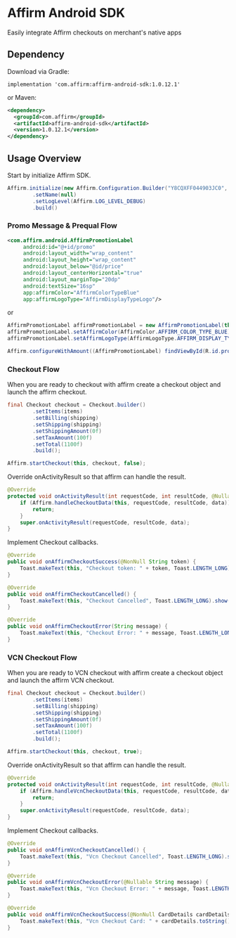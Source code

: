 Affirm Android SDK
==================

Easily integrate Affirm checkouts on merchant's native apps

## Dependency

Download via Gradle:

```
implementation 'com.affirm:affirm-android-sdk:1.0.12.1'
```

or Maven:
```xml
<dependency>
  <groupId>com.affirm</groupId>
  <artifactId>affirm-android-sdk</artifactId>
  <version>1.0.12.1</version>
</dependency>
```

## Usage Overview
Start by initialize Affirm SDK.

```java
Affirm.initialize(new Affirm.Configuration.Builder("Y8CQXFF044903JC0", Affirm.Environment.SANDBOX)
        .setName(null)
        .setLogLevel(Affirm.LOG_LEVEL_DEBUG)
        .build()
```

### Promo Message & Prequal Flow

```xml
<com.affirm.android.AffirmPromotionLabel
     android:id="@+id/promo"
     android:layout_width="wrap_content"
     android:layout_height="wrap_content"
     android:layout_below="@id/price"
     android:layout_centerHorizontal="true"
     android:layout_marginTop="20dp"
     android:textSize="16sp"
     app:affirmColor="AffirmColorTypeBlue"
     app:affirmLogoType="AffirmDisplayTypeLogo"/>
```
or
```java
AffirmPromotionLabel affirmPromotionLabel = new AffirmPromotionLabel(this);
affirmPromotionLabel.setAffirmColor(AffirmColor.AFFIRM_COLOR_TYPE_BLUE);
affirmPromotionLabel.setAffirmLogoType(AffirmLogoType.AFFIRM_DISPLAY_TYPE_LOGO);
```

```java
Affirm.configureWithAmount((AffirmPromotionLabel) findViewById(R.id.promo), null, 1100, true);
```

### Checkout Flow
When you are ready to checkout with affirm create a checkout object
and launch the affirm checkout.


```java
final Checkout checkout = Checkout.builder()
        .setItems(items)
        .setBilling(shipping)
        .setShipping(shipping)
        .setShippingAmount(0f)
        .setTaxAmount(100f)
        .setTotal(1100f)
        .build();

Affirm.startCheckout(this, checkout, false);
```

Override onActivityResult so that affirm can handle the result.

```java
@Override
protected void onActivityResult(int requestCode, int resultCode, @Nullable Intent data) {
    if (Affirm.handleCheckoutData(this, requestCode, resultCode, data)) {
        return;
    }
    super.onActivityResult(requestCode, resultCode, data);
}
```

Implement Checkout callbacks.

```java
@Override
public void onAffirmCheckoutSuccess(@NonNull String token) {
    Toast.makeText(this, "Checkout token: " + token, Toast.LENGTH_LONG).show();
}

@Override
public void onAffirmCheckoutCancelled() {
    Toast.makeText(this, "Checkout Cancelled", Toast.LENGTH_LONG).show();
}

@Override
public void onAffirmCheckoutError(String message) {
    Toast.makeText(this, "Checkout Error: " + message, Toast.LENGTH_LONG).show();
}
```

### VCN Checkout Flow
When you are ready to VCN checkout with affirm create a checkout object
and launch the affirm VCN checkout.

```java
final Checkout checkout = Checkout.builder()
        .setItems(items)
        .setBilling(shipping)
        .setShipping(shipping)
        .setShippingAmount(0f)
        .setTaxAmount(100f)
        .setTotal(1100f)
        .build();

Affirm.startCheckout(this, checkout, true);
```

Override onActivityResult so that affirm can handle the result.

```java
@Override
protected void onActivityResult(int requestCode, int resultCode, @Nullable Intent data) {
    if (Affirm.handleVcnCheckoutData(this, requestCode, resultCode, data)) {
        return;
    }
    super.onActivityResult(requestCode, resultCode, data);
}
```

Implement Checkout callbacks.

```java
@Override
public void onAffirmVcnCheckoutCancelled() {
    Toast.makeText(this, "Vcn Checkout Cancelled", Toast.LENGTH_LONG).show();
}

@Override
public void onAffirmVcnCheckoutError(@Nullable String message) {
    Toast.makeText(this, "Vcn Checkout Error: " + message, Toast.LENGTH_LONG).show();
}

@Override
public void onAffirmVcnCheckoutSuccess(@NonNull CardDetails cardDetails) {
    Toast.makeText(this, "Vcn Checkout Card: " + cardDetails.toString(), Toast.LENGTH_LONG).show();
}
```